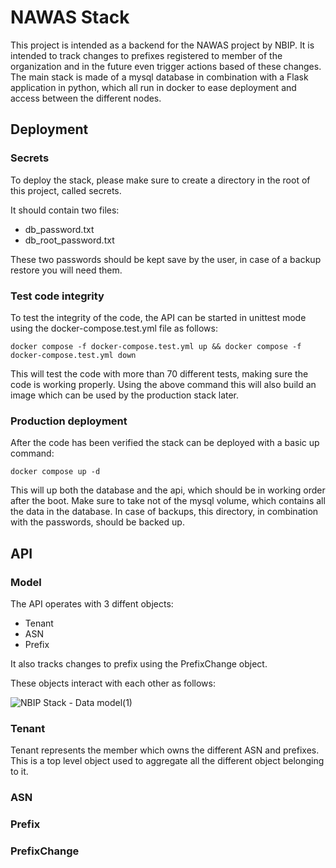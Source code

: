 # NAWAS Stack

This project is intended as a backend for the NAWAS project by NBIP. It is intended to track changes to prefixes registered to member of the organization and in the future even trigger actions based of these changes. 
The main stack is made of a mysql database in combination with a Flask application in python, which all run in docker to ease deployment and access between the different nodes.

## Deployment

### Secrets
To deploy the stack, please make sure to create a directory in the root of this project, called secrets. 

It should contain two files:
 - db_password.txt
 - db_root_password.txt

These two passwords should be kept save by the user, in case of a backup restore you will need them.

### Test code integrity
To test the integrity of the code, the API can be started in unittest mode using the docker-compose.test.yml file as follows:

``` docker compose -f docker-compose.test.yml up && docker compose -f docker-compose.test.yml down ```

This will test the code with more than 70 different tests, making sure the code is working properly. Using the above command this will also build an image which can be used by the production stack later.

### Production deployment
After the code has been verified the stack can be deployed with a basic up command:

```docker compose up -d```

This will up both the database and the api, which should be in working order after the boot. Make sure to take not of the mysql volume, which contains all the data in the database. In case of backups, this directory, in combination with the passwords, should be backed up.

## API

### Model

The API operates with 3 diffent objects:

  - Tenant
  - ASN
  - Prefix

It also tracks changes to prefix using the PrefixChange object.

These objects interact with each other as follows:

![NBIP Stack - Data model(1)](https://github.com/RSloeserwij/nawas_stack/assets/20596929/7b0fbd22-ca2b-4615-94eb-5c738d6df8ab)

### Tenant
Tenant represents the member which owns the different ASN and prefixes. This is a top level object used to aggregate all the different object belonging to it.

### ASN
### Prefix
### PrefixChange
